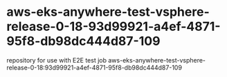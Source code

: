 # aws-eks-anywhere-test-vsphere-release-0-18-93d99921-a4ef-4871-95f8-db98dc444d87-109
repository for use with E2E test job aws-eks-anywhere-test-vsphere-release-0-18:93d99921-a4ef-4871-95f8-db98dc444d87-109
